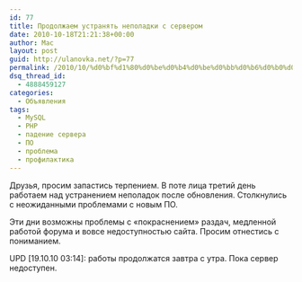 ```yaml
---
id: 77
title: Продолжаем устранять неполадки с сервером
date: 2010-10-18T21:21:38+00:00
author: Mac
layout: post
guid: http://ulanovka.net/?p=77
permalink: /2010/10/%d0%bf%d1%80%d0%be%d0%b4%d0%be%d0%bb%d0%b6%d0%b0%d0%b5%d0%bc-%d1%83%d1%81%d1%82%d1%80%d0%b0%d0%bd%d1%8f%d1%82%d1%8c-%d0%bd%d0%b5%d0%bf%d0%be%d0%bb%d0%b0%d0%b4%d0%ba%d0%b8-%d1%81-%d1%81%d0%b5%d1%80/
dsq_thread_id:
  - 4888459127
categories:
  - Объявления
tags:
  - MySQL
  - PHP
  - падение сервера
  - ПО
  - проблема
  - профилактика
---
```

Друзья, просим запастись терпением. В поте лица третий день работаем над устранением неполадок после обновления. Столкнулись с неожиданными проблемами с новым ПО.

Эти дни возможны проблемы с &#171;покраснением&#187; раздач, медленной работой форума и вовсе недоступностью сайта. Просим отнестись с пониманием.

UPD [19.10.10 03:14]: работы продолжатся завтра с утра. Пока сервер недоступен.